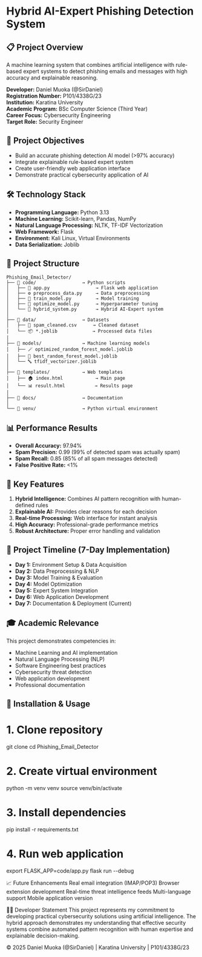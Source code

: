 # Hybrid AI-Expert Phishing Detection System

## 📋 Project Overview
A machine learning system that combines artificial intelligence with rule-based expert systems to detect phishing emails and messages with high accuracy and explainable reasoning.

**Developer:** Daniel Muoka (@SirDaniel)  
**Registration Number:** P101/4338G/23  
**Institution:** Karatina University  
**Academic Program:** BSc Computer Science (Third Year)  
**Career Focus:** Cybersecurity Engineering  
**Target Role:** Security Engineer

## 🎯 Project Objectives
- Build an accurate phishing detection AI model (>97% accuracy)
- Integrate explainable rule-based expert system
- Create user-friendly web application interface
- Demonstrate practical cybersecurity application of AI

## 🛠️ Technology Stack
- **Programming Language:** Python 3.13
- **Machine Learning:** Scikit-learn, Pandas, NumPy
- **Natural Language Processing:** NLTK, TF-IDF Vectorization
- **Web Framework:** Flask
- **Environment:** Kali Linux, Virtual Environments
- **Data Serialization:** Joblib

## 📂 Project Structure

```text
Phishing_Email_Detector/
├── 📁 code/                 → Python scripts
│   ├── 🧠 app.py                 → Flask web application
│   ├── ⚙️ preprocess_data.py     → Data preprocessing
│   ├── 🤖 train_model.py         → Model training
│   ├── 🎯 optimize_model.py      → Hyperparameter tuning
│   └── 🧩 hybrid_system.py       → Hybrid AI-Expert system
│
├── 📁 data/                 → Datasets
│   ├── 📄 spam_cleaned.csv      → Cleaned dataset
│   └── 📦 *.joblib             → Processed data files
│
├── 📁 models/               → Machine learning models
│   ├── 🪄 optimized_random_forest_model.joblib
│   ├── 🧠 best_random_forest_model.joblib
│   └── 🔤 tfidf_vectorizer.joblib
│
├── 📁 templates/            → Web templates
│   ├── 🏠 index.html            → Main page
│   └── 📊 result.html           → Results page
│
├── 📁 docs/                 → Documentation
│
└── 🐍 venv/                 → Python virtual environment
```


## 📊 Performance Results
- **Overall Accuracy:** 97.94%
- **Spam Precision:** 0.99 (99% of detected spam was actually spam)
- **Spam Recall:** 0.85 (85% of all spam messages detected)
- **False Positive Rate:** <1%

## 🚀 Key Features
1. **Hybrid Intelligence:** Combines AI pattern recognition with human-defined rules
2. **Explainable AI:** Provides clear reasons for each decision
3. **Real-time Processing:** Web interface for instant analysis
4. **High Accuracy:** Professional-grade performance metrics
5. **Robust Architecture:** Proper error handling and validation

## 📅 Project Timeline (7-Day Implementation)
- **Day 1:** Environment Setup & Data Acquisition
- **Day 2:** Data Preprocessing & NLP
- **Day 3:** Model Training & Evaluation  
- **Day 4:** Model Optimization
- **Day 5:** Expert System Integration
- **Day 6:** Web Application Development
- **Day 7:** Documentation & Deployment (Current)

## 🎓 Academic Relevance
This project demonstrates competencies in:
- Machine Learning and AI implementation
- Natural Language Processing (NLP)
- Software Engineering best practices
- Cybersecurity threat detection
- Web application development
- Professional documentation

## 🔧 Installation & Usage
# 1. Clone repository
git clone <repository-url>
cd Phishing_Email_Detector

# 2. Create virtual environment
python -m venv venv
source venv/bin/activate

# 3. Install dependencies
pip install -r requirements.txt

# 4. Run web application
export FLASK_APP=code/app.py
flask run --debug

📈 Future Enhancements
Real email integration (IMAP/POP3)
Browser extension development
Real-time threat intelligence feeds
Multi-language support
Mobile application version

👨‍💻 Developer Statement
This project represents my commitment to developing practical cybersecurity solutions using artificial intelligence. The hybrid approach demonstrates my understanding that effective security systems combine automated pattern recognition with human expertise and explainable decision-making.

© 2025 Daniel Muoka (@SirDaniel) | Karatina University | P101/4338G/23
